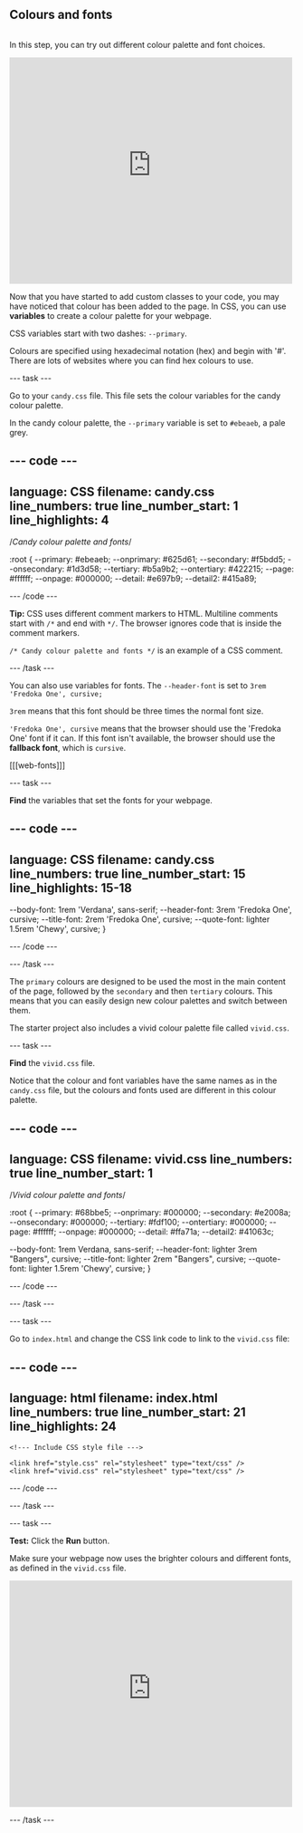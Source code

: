## Colours and fonts

<div style="display: flex; flex-wrap: wrap">
<div style="flex-basis: 200px; flex-grow: 1; margin-right: 15px;">

In this step, you can try out different colour palette and font choices.

</div>
<div>
<iframe src="https://staging-editor.raspberrypi.org/uk-UA/embed/viewer/anime-expressions-step-6" width="500" height="400" frameborder="0" marginwidth="0" marginheight="0" allowfullscreen> </iframe>
</div>
</div>

Now that you have started to add custom classes to your code, you may have noticed that colour has been added to the page. In CSS, you can use **variables** to create a colour palette for your webpage.

CSS variables start with two dashes: `--primary`.

Colours are specified using hexadecimal notation (hex) and begin with '#'. There are lots of websites where you can find hex colours to use.

--- task ---

Go to your `candy.css` file. This file sets the colour variables for the candy colour palette.

In the candy colour palette, the `--primary` variable is set to `#ebeaeb`, a pale grey.

--- code ---
---
language: CSS filename: candy.css line_numbers: true line_number_start: 1
line_highlights: 4
---
/*Candy colour palette and fonts*/

:root { --primary: #ebeaeb; --onprimary: #625d61; --secondary: #f5bdd5; --onsecondary: #1d3d58; --tertiary: #b5a9b2; --ontertiary: #422215; --page: #ffffff; --onpage: #000000; --detail: #e697b9; --detail2: #415a89;

--- /code ---

**Tip:** CSS uses different comment markers to HTML. Multiline comments start with `/*` and end with `*/`. The browser ignores code that is inside the comment markers.

`/* Candy colour palette and fonts */` is an example of a CSS comment.

--- /task ---

You can also use variables for fonts. The `--header-font` is set to `3rem 'Fredoka One', cursive;`

`3rem` means that this font should be three times the normal font size.

`'Fredoka One', cursive` means that the browser should use the 'Fredoka One' font if it can. If this font isn't available, the browser should use the **fallback font**, which is `cursive`.

[[[web-fonts]]]

--- task ---

**Find** the variables that set the fonts for your webpage.

--- code ---
---
language: CSS filename: candy.css line_numbers: true line_number_start: 15
line_highlights: 15-18
---

  --body-font: 1rem 'Verdana', sans-serif; --header-font: 3rem 'Fredoka One', cursive; --title-font: 2rem 'Fredoka One', cursive; --quote-font: lighter 1.5rem 'Chewy', cursive; }

--- /code ---

--- /task ---

The `primary` colours are designed to be used the most in the main content of the page, followed by the `secondary` and then `tertiary` colours. This means that you can easily design new colour palettes and switch between them.

The starter project also includes a vivid colour palette file called `vivid.css`.

--- task ---

**Find** the `vivid.css` file.

Notice that the colour and font variables have the same names as in the `candy.css` file, but the colours and fonts used are different in this colour palette.

--- code ---
---
language: CSS filename: vivid.css line_numbers: true
line_number_start: 1
---

/*Vivid colour palette and fonts*/

:root { --primary: #68bbe5; --onprimary: #000000; --secondary: #e2008a; --onsecondary: #000000; --tertiary: #fdf100; --ontertiary: #000000; --page: #ffffff; --onpage: #000000; --detail: #ffa71a; --detail2: #41063c;

  --body-font: 1rem Verdana, sans-serif; --header-font: lighter 3rem "Bangers", cursive; --title-font: lighter 2rem "Bangers", cursive; --quote-font: lighter 1.5rem 'Chewy', cursive; }

--- /code ---

--- /task ---

--- task ---

Go to `index.html` and change the CSS link code to link to the `vivid.css` file:

--- code ---
---
language: html filename: index.html line_numbers: true line_number_start: 21
line_highlights: 24
---   
    <!--- Include CSS style file --->

    <link href="style.css" rel="stylesheet" type="text/css" />
    <link href="vivid.css" rel="stylesheet" type="text/css" />

--- /code ---

--- /task ---

--- task ---

**Test:** Click the **Run** button.

Make sure your webpage now uses the brighter colours and different fonts, as defined in the `vivid.css` file.

<iframe src="https://staging-editor.raspberrypi.org/uk-UA/embed/viewer/anime-expressions-step-6" width="500" height="400" frameborder="0" marginwidth="0" marginheight="0" allowfullscreen> </iframe>

--- /task ---
